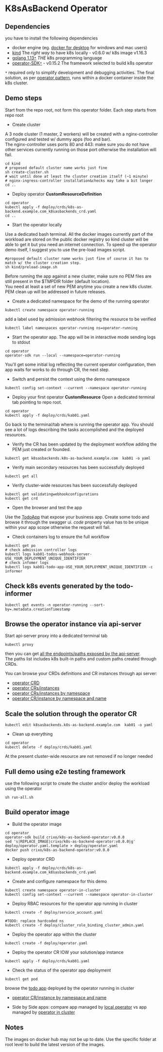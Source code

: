 # K8sAsBackend Operator

## Dependencies
you have to install the following dependencies

- docker engine (eg. [docker for desktop](https://docs.docker.com/install/)  for windows and mac users)
- [kind](https://kind.sigs.k8s.io/) The *right way* to have k8s locally - v0.6.0 w/ k8s image v1.16.3
- [golang 1.13`*`](https://golang.org/doc/install) *THE* k8s programming language
- [operator-SDK`*`](https://github.com/operator-framework/operator-sdk) - v0.15.2 The framework selected to build k8s operator

`*` required only to simplify development and debugging activities. The final solution, as per [operator pattern](https://kubernetes.io/docs/concepts/extend-kubernetes/operator/), runs within a docker container inside the k8s cluster. 

## Demo steps
Start from the repo root, not form this operator folder. Each step starts from repo root

- Create cluster

A 3 node cluster (1 master, 2 workers) will be created with a nginx-controller configured and tested w/ dummy apps (foo and bar).  
The nginx-controller uses ports 80 and 443: make sure you do not have other services currently running on those port otherwise the installation will fail.
```
cd kind
# proposed default cluster name works just fine
sh create-cluster.sh 
# wait until done at least the cluster creation itself (~1 minute)
# nginx-ingress-controller installation&checks may take a bit longer
cd ..
```

- Deploy operator **CustomResourceDefinition**

```
cd operator
kubectl apply -f deploy/crds/k8s-as-backend.example.com_k8sasbackends_crd.yaml
cd ..
```

- Start the operator locally

Use a dedicated bash terminal. 
All the docker images currently part of the workload are stored on the public docker registry so kind cluster will be able to get it but you need an internet connection. To speed up the operator demo itself, I suggest you to use the pre-load images script.
```
#proposed default cluster name works just fine of course it has to match w/ the cluster creation step.
sh kind/preload-image.sh
```

Before running the app against a new cluster, make sure no PEM files are still present in the $TMPDIR folder (default location).  
You need at least a set of new PEM anytime you create a new k8s cluster. PEM clean up will be addressed in future releases.

- Create a dedicated namespace for the demo of the running operator
```
kubectl create namespace operator-running
```
add a label used by admission webhook filtering the resource to be verified
```
kubectl label namespaces operator-running ns=operator-running
```

- Start the operator app. The app will be in interactive mode sending logs to stdout
```
cd operator
operator-sdk run --local --namespace=operator-running
```
You'll get some initial log reflecting the current operator configuration, then app waits for works to do through CR, the next step.

- Switch and persist the context using the demo namespace
```
kubectl config set-context --current --namespace operator-running
```

- Deploy your first operator **CustomResource**
Open a dedicated terminal tab pointing to repo root.
```
cd operator
kubectl apply -f deploy/crds/kab01.yaml
```
Go back to the terminal/tab where is running the operator app. You should see a lot of logs describing the tasks accomplished and the deployed resources. 

- Verify the CR has been updated by the deployment workflow adding the PEM just created or founded.
```
kubectl get k8sasbackends.k8s-as-backend.example.com  kab01 -o yaml
```

- Verify main secondary resources has been successfully deployed
```
kubectl get all
```

- Verify cluster-wide resources has been successfully deployed
```
kubectl get validatingwebhookconfigurations
kubectl get crd
```

- Open the browser and test the app

Use the [TodoApp](http://localhost/operator-running/kab01/todo-app/swagger-ui/index.html) that expose your business app. Create some todo and browse it through the swagger ui. *code* property value has to be unique within your app scope otherwise the request will fail.

- Check containers log to ensure the full workflow
```
kubectl get po
# check admission controller logs
kubectl logs kab01-todos-webhook-server-USE_YOUR_DEPLOYMENT_UNIQUE_IDENTIFIER
# check infomer logs
kubectl logs kab01-todo-app-USE_YOUR_DEPLOYMENT_UNIQUE_IDENTIFIER -c informer
```

## Check k8s events generated by the todo-informer
```
kubectl get events -n operator-running --sort-by=.metadata.creationTimestamp
```

## Browse the operator instance via api-server
Start api-server proxy into a dedicated terminal tab
```
kubectl proxy
```
then you can get [all the endpoints/paths exposed by the api-server](http://127.0.0.1:8001).  
The paths list includes k8s built-in paths and custom paths created through CRDs.

You can browse your CRDs definitions and CR instances through api server:
- [operator CRD](http://127.0.0.1:8001/apis/k8s-as-backend.example.com/v1alpha1)
- [operator CRs/instances](http://127.0.0.1:8001/apis/k8s-as-backend.example.com/v1alpha1/k8sasbackends) 
- [operator CRs/instances by namespace](http://127.0.0.1:8001/apis/k8s-as-backend.example.com/v1alpha1/namespaces/operator-running/k8sasbackends)
- [operator CR/instance by namespace and name](http://127.0.0.1:8001/apis/k8s-as-backend.example.com/v1alpha1/namespaces/operator-running/k8sasbackends/kab01)

## Scale the solution through the operator CR
```
kubectl edit k8sasbackends.k8s-as-backend.example.com  kab01 -o yaml
```

- Clean up everything
```
cd operator
kubectl delete -f deploy/crds/kab01.yaml
```
At the present cluster-wide resource are not removed if no longer needed

## Full demo using e2e testing framework
use the following script to create the cluster and/or deploy the workload using the operator
```
sh run-all.sh
```

## Build operator image

- Build the operator image
```
cd operator
operator-sdk build crixo/k8s-as-backend-operator:v0.0.0
sed 's|REPLACE_IMAGE|crixo/k8s-as-backend-operator:v0.0.0|g' deploy/operator.yaml.template > deploy/operator.yaml
docker push crixo/k8s-as-backend-operator:v0.0.0
```
- Deploy operator CRD 
```
kubectl apply -f deploy/crds/k8s-as-backend.example.com_k8sasbackends_crd.yaml
```

- Create and configure namespace for this demo
```
kubectl create namespace operator-in-cluster
kubectl config set-context --current --namespace operator-in-cluster
```

- Deploy RBAC resources for the operator app running in cluster
```
kubectl create -f deploy/service_account.yaml

#TODO: replace hardcoded ns
kubectl create -f deploy/cluster_role_binding_cluster_admin.yaml
```

- Deploy the operator app within the cluster
```
kubectl create -f deploy/operator.yaml
```

- Deploy the operator CR IOW your solution/app instance
```
kubectl apply -f deploy/crds/kab01.yaml
```

- Check the status of the operator app deployment
```
kubectl get pod
```

browse the [todo app](http://localhost/operator-in-cluster/kab01/todo-app/swagger-ui/index.html) deployed by the operator running in cluster

- [operator CR/instance by namespace and name](http://127.0.0.1:8001/apis/k8s-as-backend.example.com/v1alpha1/namespaces/operator-in-cluster/k8sasbackends/kab01)

- Side by Side apps: compare app managed by [local operator](http://localhost/operator-running/kab01/todo-app/swagger-ui/index.html) vs app managed by [operator in cluster](http://localhost/operator-in-cluster/kab01/todo-app/swagger-ui/index.html)


## Notes
The images on docker hub may not be up to date. Use the specific folder at root level to build the latest version of the images.
